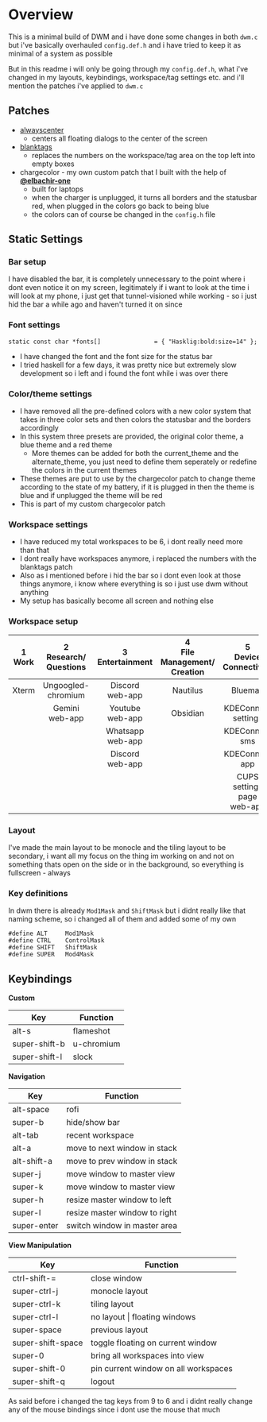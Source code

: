 # Overview
This is a minimal build of DWM and i have done some changes in both `dwm.c` but i've basically overhauled `config.def.h` and i have tried to keep it as minimal of a system as possible

But in this readme i will only be going through my `config.def.h`, what i've changed in my layouts, keybindings, workspace/tag settings etc. and i'll mention the patches i've applied to `dwm.c`
## Patches
- [alwayscenter](https://dwm.suckless.org/patches/alwayscenter/)
	- centers all floating dialogs to the center of the screen
- [blanktags](https://dwm.suckless.org/patches/blanktags/)
	- replaces the numbers on the workspace/tag area on the top left into empty boxes
- chargecolor - my own custom patch that I built with the help of **[@elbachir-one](https://github.com/elbachir-one/)**
	- built for laptops
	- when the charger is unplugged, it turns all borders and the statusbar red, when plugged in the colors go back to being blue
	- the colors can of course be changed in the `config.h` file
## Static Settings
### Bar setup
I have disabled the bar, it is completely unnecessary to the point where i dont even notice it on my screen, legitimately if i want to look at the time i will look at my phone, i just get that tunnel-visioned while working - so i just hid the bar a while ago and haven't turned it on since
### Font settings
` static const char *fonts[]			   = { "Hasklig:bold:size=14" }; `
- I have changed the font and the font size for the status bar
- I tried haskell for a few days, it was pretty nice but extremely slow development so i left and i found the font while i was over there
### Color/theme settings
- I have removed all the pre-defined colors with a new color system that takes in three color sets and then colors the statusbar and the borders accordingly
- In this system three presets are provided, the original color theme, a blue theme and a red theme
	- More themes can be added for both the current_theme and the alternate_theme, you just need to define them seperately or redefine the colors in the current themes
- These themes are put to use by the chargecolor patch to change theme according to the state of my battery, if it is plugged in then the theme is blue and if unplugged the theme will be red
- This is part of my custom chargecolor patch
### Workspace settings
- I have reduced my total workspaces to be 6, i dont really need more than that
- I dont really have workspaces anymore, i replaced the numbers with the blanktags patch
- Also as i mentioned before i hid the bar so i dont even look at those things anymore, i know where everything is so i just use dwm without anything
- My setup has basically become all screen and nothing else
### Workspace setup

| 1<br>Work | 2<br>Research/<br>Questions | 3<br>Entertainment  | 4<br>File<br>Management/<br>Creation |   5<br>Device Connectivity    | 6<br>Audio Management |
| :-------: | :-------------------------: | :-----------------: | :----------------------------------: | :---------------------------: | :-------------------: |
|   Xterm   |     Ungoogled-chromium      | Discord<br>web-app  |               Nautilus               |            Blueman            |      Easyeffects      |
|           |      Gemini<br>web-app      | Youtube<br>web-app  |               Obsidian               |    KDEConnect<br>settings     |      Pavucontrol      |
|           |                             | Whatsapp<br>web-app |                                      |       KDEConnect<br>sms       |                       |
|           |                             | Discord<br>web-app  |                                      |       KDEConnect<br>app       |                       |
|           |                             |                     |                                      | CUPS settings page<br>web-app |                       |
### Layout
I've made the main layout to be monocle and the tiling layout to be secondary, i want all my focus on the thing im working on and not on something thats open on the side or in the background, so everything is fullscreen - always
### Key definitions
In dwm there is already `Mod1Mask` and `ShiftMask` but i didnt really like that naming scheme, so i changed all of them and added some of my own
```
#define ALT		Mod1Mask
#define CTRL	ControlMask
#define SHIFT	ShiftMask
#define SUPER	Mod4Mask
```
## Keybindings
**Custom**

| Key           | Function   |
| ------------- | ---------- |
| alt-s         | flameshot  |
| super-shift-b | u-chromium |
| super-shift-l | slock      |



**Navigation**



| Key         | Function                      |
| ----------- | ----------------------------- |
| alt-space   | rofi                          |
| super-b     | hide/show bar                 |
| alt-tab     | recent workspace              |
| alt-a       | move to next window in stack  |
| alt-shift-a | move to prev window in stack  |
| super-j     | move window to master view    |
| super-k     | move window to master view    |
| super-h     | resize master window to left  |
| super-l     | resize master window to right |
| super-enter | switch window in master area  |


**View Manipulation**



| Key               | Function                             |
| ----------------- | ------------------------------------ |
| ctrl-shift-=      | close window                         |
| super-ctrl-j      | monocle layout                       |
| super-ctrl-k      | tiling layout                        |
| super-ctrl-l      | no layout \| floating windows        |
| super-space       | previous layout                      |
| super-shift-space | toggle floating on current window    |
| super-0           | bring all workspaces into view       |
| super-shift-0     | pin current window on all workspaces |
| super-shift-q     | logout                               |
As said before i changed the tag keys from 9 to 6 and i didnt really change any of the mouse bindings since i dont use the mouse that much